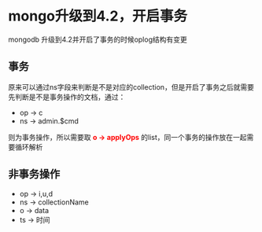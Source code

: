 # mongo升级到4.2，开启事务
mongodb 升级到4.2并开启了事务的时候oplog结构有变更
## 事务
原来可以通过ns字段来判断是不是对应的collection，但是开启了事务之后就需要先判断是不是事务操作的文档，通过：
* op -> c
* ns -> admin.$cmd 

则为事务操作，所以需要取 <font color=red> **o -> applyOps** </font> 的list，同一个事务的操作放在一起需要循环解析

## 非事务操作
* op -> i,u,d
* ns -> collectionName
* o -> data
* ts -> 时间